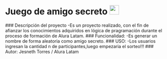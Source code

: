 <h1>Juego de amigo secreto <img src="https://images.emojiterra.com/google/noto-emoji/animated-emoji/1f44b-1f3fc.gif" width="30px"> </h1>
### Descripción del proyecto
-Es un proyecto realizado, con el fin de afianzar los conocimientos adquiridos en lógica de pragramación durante el proceso de formación de Alura Latam.
### Funcionalidad:
-Es generar un nombre de forma aleatoria como amigo secreto.
### USO:
-Los usuarios ingresan la cantidad n de participantes,luego  empezaria el sorteo!!!
### Autor:
Jesneth Torres / Alura Latam
